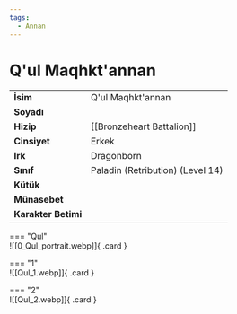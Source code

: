```yaml
---
tags:
  - Annan
---  
```

# Q'ul Maqhkt'annan   
  
<div class="grid" markdown>  
  
|  |  |  
|---|---|  
| **İsim** | Q'ul Maqhkt'annan |  
| **Soyadı** |  |  
| **Hizip** | [[Bronzeheart Battalion]] |  
| **Cinsiyet** | Erkek |  
| **Irk** | Dragonborn |  
| **Sınıf** | Paladin (Retribution) (Level 14) |  
| **Kütük** |  |  
| **Münasebet** |  |  
| **Karakter Betimi** |  |  
  
  
=== "Qul"  
	![[0_Qul_portrait.webp]]{ .card }  
  
=== "1"  
	![[Qul_1.webp]]{ .card }  
  
=== "2"  
	![[Qul_2.webp]]{ .card }  
  
</div>